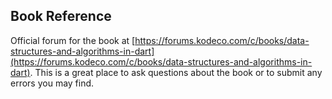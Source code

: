## Book Reference

Official forum for the book at [https://forums.kodeco.com/c/books/data-structures-and-algorithms-in-dart](https://forums.kodeco.com/c/books/data-structures-and-algorithms-in-dart). This is a great place to ask questions about the book or to submit any errors you may find.
